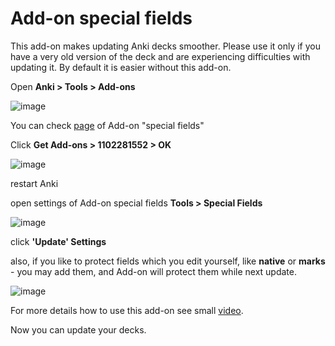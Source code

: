 <h1>Add-on special fields</h1>

This add-on makes updating Anki decks smoother. Please use it only if you have a very old version of the deck and are experiencing difficulties with updating it. By default it is easier without this add-on.

Open **Anki > Tools > Add-ons**

![image](https://user-images.githubusercontent.com/39419221/200498467-26700367-d17e-4704-813c-59b3f0502e94.png)

You can check [page](https://ankiweb.net/shared/info/1102281552) of Add-on "special fields"

Click **Get Add-ons > 1102281552 > OK**

![image](https://user-images.githubusercontent.com/39419221/200498685-bb38bca2-51d1-4d8d-ac63-d453e53544ae.png)

restart Anki

open settings of Add-on special fields **Tools > Special Fields**

![image](https://user-images.githubusercontent.com/39419221/200498866-7718e0aa-873c-4ed6-aec4-3abbd733f731.png)

click **'Update' Settings**

also, if you like to protect fields which you edit yourself, like **native** or **marks** - you may add them, and Add-on will protect them while next update.

![image](https://user-images.githubusercontent.com/39419221/200596447-c492169d-413b-44a8-be8d-019197edfd8e.png)

For more details how to use this add-on see small [video](https://youtu.be/TTHpODHBk3U).

Now you can update your decks.
